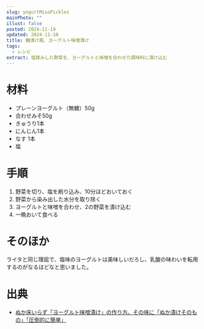 ```yaml
---
slug: yogurtMisoPickles
mainPhoto: ""
illust: false
posted: 2024-11-19
updated: 2024-11-10
title: 糠漬け風、ヨーグルト味噌漬け
tags:
  - レシピ
extract: 塩揉みした野菜を、ヨーグルトと味噌を合わせた調味料に漬け込む
---
```

# 材料

- プレーンヨーグルト（無糖）50g
- 合わせみそ50g
- きゅうり1本
- にんじん1本
- なす 1本
- 塩


# 手順

1. 野菜を切り、塩を刷り込み、10分ほどおいておく
2. 野菜から染み出した水分を取り除く
3. ヨーグルトと味噌を合わせ、2の野菜を漬け込む
4. 一晩おいて食べる
# そのほか

ライタと同じ理屈で、塩味のヨーグルトは美味しいだろし、乳酸の味わいを転用するのがなるほどなと思いました。
# 出典

- [ぬか床いらず「ヨーグルト味噌漬け」の作り方。その味に「ぬか漬けそのもの」「圧倒的に簡単」](https://macaro-ni.jp/160979)